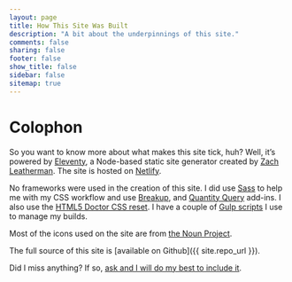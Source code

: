 ```yaml
---
layout: page
title: How This Site Was Built
description: "A bit about the underpinnings of this site."
comments: false
sharing: false
footer: false
show_title: false
sidebar: false
sitemap: true
---
```


# Colophon

So you want to know more about what makes this site tick, huh? Well, it’s powered by [Eleventy](https://www.11ty.dev/), a Node-based static site generator created by [Zach Leatherman](https://twitter.com/zachleat). The site is hosted on [Netlify](https://www.netlify.com/).

No frameworks were used in the creation of this site. I did use [Sass](http://sass-lang.com/) to help me with my CSS workflow and use [Breakup](https://github.com/BPScott/breakup), and [Quantity Query](https://github.com/danielguillan/quantity-queries) add-ins. I also use the [HTML5 Doctor CSS reset](http://html5doctor.com/html-5-reset-stylesheet/). I have a couple of [Gulp scripts](https://github.com/aarongustafson/aarongustafson.github.io/tree/source/tasks/gulp) I use to manage my builds.

Most of the icons used on the site are from [the Noun Project](https://thenounproject.com/).

The full source of this site is [available on Github]({{ site.repo_url }}).

Did I miss anything? If so, [ask and I will do my best to include it](/contact/).
